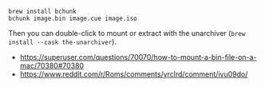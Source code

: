 ```shell
brew install bchunk
bchunk image.bin image.cue image.iso
```

Then you can double-click to mount or extract with the unarchiver (`brew install --cask the-unarchiver`).

- https://superuser.com/questions/70070/how-to-mount-a-bin-file-on-a-mac/70380#70380
- https://www.reddit.com/r/Roms/comments/yrclrd/comment/ivu09do/
